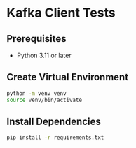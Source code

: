 # Kafka Client Tests

## Prerequisites

- Python 3.11 or later

## Create Virtual Environment

```bash
python -m venv venv
source venv/bin/activate
```

## Install Dependencies

```bash
pip install -r requirements.txt
```